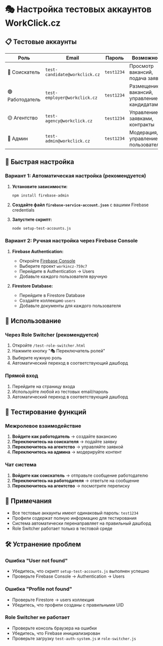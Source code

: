 # 🎭 Настройка тестовых аккаунтов WorkClick.cz

## 📋 Тестовые аккаунты

| Роль | Email | Пароль | Возможности |
|------|-------|--------|-------------|
| 🔹 Соискатель | `test-candidate@workclick.cz` | `test1234` | Просмотр вакансий, подача заявок |
| 🟢 Работодатель | `test-employer@workclick.cz` | `test1234` | Размещение вакансий, управление кандидатами |
| 🟡 Агентство | `test-agency@workclick.cz` | `test1234` | Управление заявками, контракты |
| 🔴 Админ | `test-admin@workclick.cz` | `test1234` | Модерация, управление пользователями |

## 🚀 Быстрая настройка

### Вариант 1: Автоматическая настройка (рекомендуется)

1. **Установите зависимости:**
   ```bash
   npm install firebase-admin
   ```

2. **Создайте файл `firebase-service-account.json`** с вашими Firebase credentials

3. **Запустите скрипт:**
   ```bash
   node setup-test-accounts.js
   ```

### Вариант 2: Ручная настройка через Firebase Console

1. **Firebase Authentication:**
   - Откройте [Firebase Console](https://console.firebase.google.com)
   - Выберите проект `workincz-759c7`
   - Перейдите в Authentication → Users
   - Добавьте каждого пользователя вручную

2. **Firestore Database:**
   - Перейдите в Firestore Database
   - Создайте коллекцию `users`
   - Добавьте документы для каждого пользователя

## 🎯 Использование

### Через Role Switcher (рекомендуется)
1. Откройте `/test-role-switcher.html`
2. Нажмите кнопку "🎭 Переключатель ролей"
3. Выберите нужную роль
4. Автоматический переход в соответствующий дашборд

### Прямой вход
1. Перейдите на страницу входа
2. Используйте любой из тестовых email/пароль
3. Автоматический переход в соответствующий дашборд

## 🔧 Тестирование функций

### Межролевое взаимодействие
1. **Войдите как работодатель** → создайте вакансию
2. **Переключитесь на соискателя** → подайте заявку
3. **Переключитесь на агентство** → управляйте заявкой
4. **Переключитесь на админа** → модерируйте контент

### Чат система
1. **Войдите как соискатель** → отправьте сообщение работодателю
2. **Переключитесь на работодателя** → ответьте на сообщение
3. **Переключитесь на агентство** → посмотрите переписку

## 📝 Примечания

- Все тестовые аккаунты имеют одинаковый пароль: `test1234`
- Профили содержат полную информацию для тестирования
- Система автоматически перенаправляет на правильный дашборд
- Role Switcher работает только в тестовой среде

## 🛠️ Устранение проблем

### Ошибка "User not found"
- Убедитесь, что скрипт `setup-test-accounts.js` выполнен успешно
- Проверьте Firebase Console → Authentication → Users

### Ошибка "Profile not found"
- Проверьте Firestore → users коллекция
- Убедитесь, что профили созданы с правильными UID

### Role Switcher не работает
- Проверьте консоль браузера на ошибки
- Убедитесь, что Firebase инициализирован
- Проверьте загрузку `test-auth-system.js` и `role-switcher.js` 